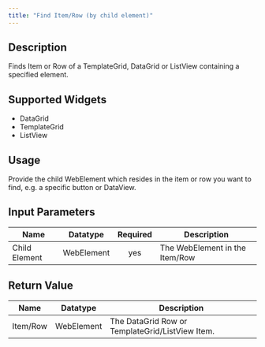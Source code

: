 ```yaml
---
title: "Find Item/Row (by child element)"
---
```

## Description
Finds Item or Row of a TemplateGrid, DataGrid or ListView containing a specified element.

## Supported Widgets
 + DataGrid
 + TemplateGrid
 + ListView

## Usage
Provide the child WebElement which resides in the item or row you want to find, e.g. a specific button or DataView.  

## Input Parameters
Name | Datatype |Required| Description
---- |:--------:|:------:|---------------
Child Element | WebElement | yes | The WebElement in the Item/Row

## Return Value
Name | Datatype | Description
---- | --------- | ---------------
Item/Row | WebElement | The DataGrid Row or TemplateGrid/ListView Item.

